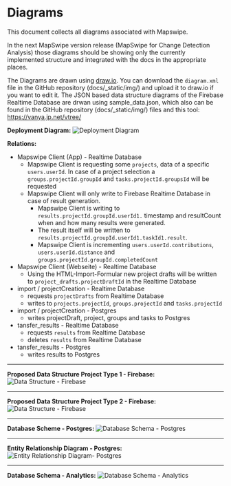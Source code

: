 # Diagrams

This document collects all diagrams associated with Mapswipe.

In the next MapSwipe version release (MapSwipe for Change Detection Analysis) those diagrams should be showing only the currently implemented structure and integrated with the docs in the appropriate places.

The Diagrams are drawn using [draw.io](https://.wwww.draw.io). You can download the `diagram.xml` file in the GitHub repository (docs/\_static/img/) and upload it to draw.io if you want to edit it. The JSON based data structure diagrams of the Firebase Realtime Database are drwan using sample_data.json, which also can be found in the GitHub repository (docs/\_static/img/) files and this tool: https://vanya.jp.net/vtree/

**Deployment Diagram:**
![Deployment Diagram](/_static/img/deployment_diagram.png)

**Relations:**
- Mapswipe Client (App) - Realtime Database
    - Mapswipe Client is requesting some `projects`, data of a specific `users.userId`. In case of a project selection a `groups.projectId.groupId` and `tasks.projectId.groupsId` will be requested
    - Mapswipe Client will only write to Firebase Realtime Database in case of result generation.
        - Mapswipe Client is writing to `results.projectId.groupId.userId1.` timestamp  and resultCount when and how many results were generated.
        - The result itself will be written to `results.projectId.groupId.userId1.taskId1.result`.
        - Mapswipe Client is incrementing `users.userId.contributions`, `users.userId.distance` and `groups.projectId.groupId.completedCount`
- Mapswipe Client (Webseite) - Realtime Database
    - Using the HTML-Import-Formular new project drafts will be written to `project_drafts.projectDraftId` in the Realtime Database
- import / projectCreation - Realtime Database
    - requests `projectDrafts` from Realtime Database
    - writes to `projects.projectId`, `groups.projectId` and `tasks.projectId`
- import / projectCreation - Postgres
    - writes projectDraft, project, groups and tasks to Postgres
- tansfer_results - Realtime Database
    - requests `results` from Realtime Database
    - deletes `results` from Realtime Database
- tansfer_results - Postgres
    - writes results to Postgres

---

**Proposed Data Structure Project Type 1 - Firebase:**
![Data Structure - Firebase](/_static/img/data_structure-firebase-1.svg)

---

**Proposed Data Structure Project Type 2 - Firebase:**
![Data Structure - Firebase](/_static/img/data_structure-firebase-2.svg)

---

**Database Scheme - Postgres:**
![Database Schema - Postgres](/_static/img/database_schema-postgres.png)

---

**Entity Relationship Diagram - Postgres:**
![Entity Relationship Diagram- Postgres](/_static/img/entity_relationship_diagram-postgres.png)

---

**Database Schema - Analytics:**
![Database Schema - Analytics](/_static/img/database_schema-analytics.png)

